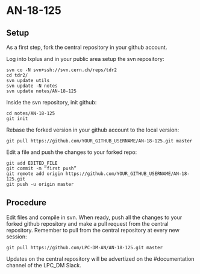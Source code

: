 # AN-18-125

## Setup

As a first step, fork the central repository in your github account.

Log into lxplus and in  your public area setup the svn repository:
```
svn co -N svn+ssh://svn.cern.ch/reps/tdr2
cd tdr2/
svn update utils
svn update -N notes
svn update notes/AN-18-125
```
Inside the svn repository, init github:

```
cd notes/AN-18-125
git init
```

Rebase the forked version in your github account to the local version:
```
git pull https://github.com/YOUR_GITHUB_USERNAME/AN-18-125.git master

```
Edit a file and push the changes to your forked repo:

```
git add EDITED_FILE
git commit -m “first push”
git remote add origin https://github.com/YOUR_GITHUB_USERNAME/AN-18-125.git
git push -u origin master
```
## Procedure

Edit files and compile in svn. When ready, push all the changes to your forked github repository and make a pull request from the central repository.
Remember to pull from the central repository at every new session:
```
git pull https://github.com/LPC-DM-AN/AN-18-125.git master

```
Updates on the central repository will be advertized on the #documentation channel of the LPC_DM Slack.


